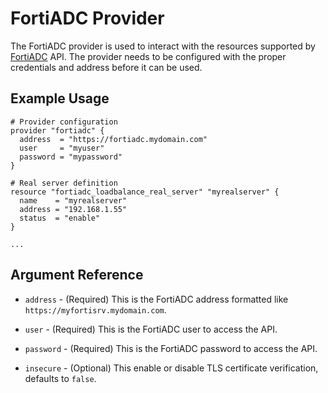 # FortiADC Provider

The FortiADC provider is used to interact with the resources supported by [FortiADC](https://www.fortinet.com/products/application-delivery-controller/fortiadc) API. The provider needs to be configured with the proper credentials and address before it can be used.

## Example Usage

```hcl
# Provider configuration
provider "fortiadc" {
  address  = "https://fortiadc.mydomain.com"
  user     = "myuser"
  password = "mypassword"
}

# Real server definition
resource "fortiadc_loadbalance_real_server" "myrealserver" {
  name    = "myrealserver"
  address = "192.168.1.55"
  status  = "enable"
}

...
```

## Argument Reference

* `address` - (Required) This is the FortiADC address formatted like `https://myfortisrv.mydomain.com`.

* `user` - (Required) This is the FortiADC user to access the API.

* `password` - (Required) This is the FortiADC password to access the API.

* `insecure` - (Optional) This enable or disable TLS certificate verification, defaults to `false`.